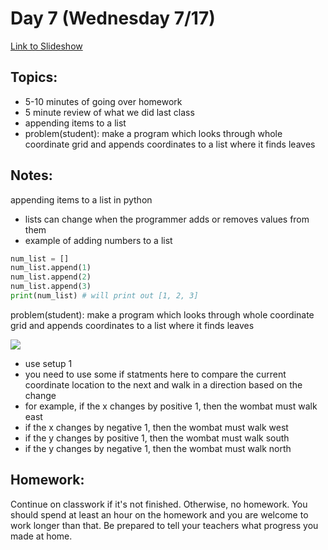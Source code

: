 # Day 7 (Wednesday 7/17)

[Link to Slideshow](google.com)

## Topics:

- 5-10 minutes of going over homework
- 5 minute review of what we did last class
- appending items to a list
- problem(student): make a program which looks through whole coordinate grid and appends coordinates to a list where it finds leaves


## Notes:

appending items to a list in python

- lists can change when the programmer adds or removes values from them
- example of adding numbers to a list
```python
num_list = []
num_list.append(1)
num_list.append(2)
num_list.append(3)
print(num_list) # will print out [1, 2, 3]
```


problem(student): make a program which looks through whole coordinate grid and appends coordinates to a list where it finds leaves

![](/gifs/day7/get_something.gif)

- use setup 1
- you need to use some if statments here to compare the current coordinate location to the next and walk in a direction based on the change
- for example, if the x changes by positive 1, then the wombat must walk east
- if the x changes by negative 1, then the wombat must walk west
- if the y changes by positive 1, then the wombat must walk south
- if the y changes by negative 1, then the wombat must walk north



## Homework:

Continue on classwork if it's not finished. Otherwise, no homework. You should spend at least an hour on the homework and you are welcome to work longer than that. Be prepared to tell your teachers what progress you made at home.